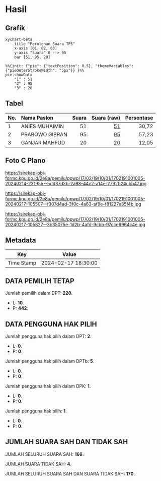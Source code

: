 # Hasil

## Grafik

```mermaid
xychart-beta
    title "Perolehan Suara TPS"
    x-axis [01, 02, 03]
    y-axis "Suara" 0 --> 95
    bar [51, 95, 20]
```

```mermaid
%%{init: {"pie": {"textPosition": 0.5}, "themeVariables": {"pieOuterStrokeWidth": "5px"}} }%%
pie showData
    "1" : 51
    "2" : 95
    "3" : 20
```

## Tabel

| No. | Nama Paslon    | Suara | Suara (raw) | Persentase |
|:--- |:-------------- | -----:| -----------:| ----------:|
| 1   | ANIES MUHAIMIN | 51    | [51][p-1]   | 30,72      |
| 2   | PRABOWO GIBRAN | 95    | [95][p-2]   | 57,23      |
| 3   | GANJAR MAHFUD  | 20    | [20][p-3]   | 12,05      |


[p-1]: https://github.com/gigit-pemilu/pemilu-2024-17-bengkulu/blob/main/pilpres/hitung-suara/sub/17-bengkulu/sub/02-rejang-lebong/sub/19-curup-tengah/sub/1001-kepala-siring/sub/005-tps/sub/paslon-1.txt
[p-2]: https://github.com/gigit-pemilu/pemilu-2024-17-bengkulu/blob/main/pilpres/hitung-suara/sub/17-bengkulu/sub/02-rejang-lebong/sub/19-curup-tengah/sub/1001-kepala-siring/sub/005-tps/sub/paslon-2.txt
[p-3]: https://github.com/gigit-pemilu/pemilu-2024-17-bengkulu/blob/main/pilpres/hitung-suara/sub/17-bengkulu/sub/02-rejang-lebong/sub/19-curup-tengah/sub/1001-kepala-siring/sub/005-tps/sub/paslon-3.txt

## Foto C Plano

https://sirekap-obj-formc.kpu.go.id/2e8a/pemilu/ppwp/17/02/19/10/01/1702191001005-20240214-231955--5dd87d3b-2a98-44c2-a14e-2792024cbb47.jpg

https://sirekap-obj-formc.kpu.go.id/2e8a/pemilu/ppwp/17/02/19/10/01/1702191001005-20240217-105507--f307d4ad-3f0c-4a63-af9e-f81227e35f4b.jpg

https://sirekap-obj-formc.kpu.go.id/2e8a/pemilu/ppwp/17/02/19/10/01/1702191001005-20240217-105827--3c35075e-1d2b-4afd-9cbb-97cce6964c4e.jpg


## Metadata

| Key        | Value               |
| ---------- | ------------------- |
| Time Stamp | 2024-02-17 18:30:00 |


## DATA PEMILIH TETAP

Jumlah pemilih dalam DPT: **220**.
 * L: **10**.
 * P: **442**.

## DATA PENGGUNA HAK PILIH

Jumlah pengguna hak pilih dalam DPT: **2**.
 * L: **0**.
 * P: **0**.

Jumlah pengguna hak pilih dalam DPTb: **5**.
 * L: **0**.
 * P: **0**.

Jumlah pengguna hak pilih dalam DPK: **1**.
 * L: **0**.
 * P: **0**.

Jumlah pengguna hak pilih: **1**.
 * L: **0**.
 * P: **0**.

## JUMLAH SUARA SAH DAN TIDAK SAH

JUMLAH SELURUH SUARA SAH: **166**.

JUMLAH SUARA TIDAK SAH: **4**.

JUMLAH SELURUH SUARA SAH DAN SUARA TIDAK SAH: **170**.


